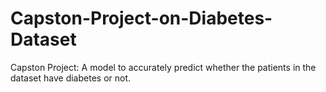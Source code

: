 # Capston-Project-on-Diabetes-Dataset
Capston Project: A model to accurately predict whether the patients in the dataset have diabetes or not.
